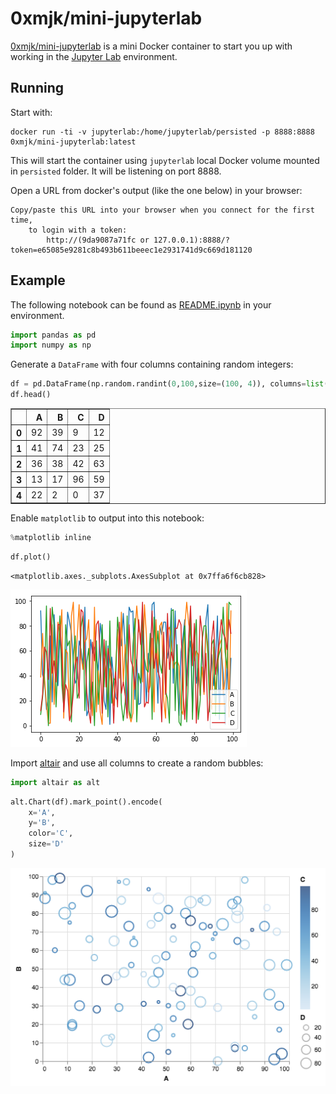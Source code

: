 
# 0xmjk/mini-jupyterlab
[0xmjk/mini-jupyterlab](https://github.com/0xmjk/mini-jupyterlab) is a mini Docker container to start you up with working in the [Jupyter Lab](https://github.com/jupyterlab/jupyterlab) environment.


## Running
Start with:
```shell
docker run -ti -v jupyterlab:/home/jupyterlab/persisted -p 8888:8888 0xmjk/mini-jupyterlab:latest
```

This will start the container using `jupyterlab` local Docker volume mounted in `persisted` folder.
It will be listening on port 8888.

Open a URL from docker's output (like the one below) in your browser:
```
Copy/paste this URL into your browser when you connect for the first time,
    to login with a token:
        http://(9da9087a71fc or 127.0.0.1):8888/?token=e65085e9281c8b493b611beeec1e2931741d9c669d181120
```


## Example
The following notebook can be found as [README.ipynb](http://127.0.0.1:8888/lab/tree/README.ipynb) in your environment.


```python
import pandas as pd
import numpy as np
```

Generate a `DataFrame` with four columns containing random integers:


```python
df = pd.DataFrame(np.random.randint(0,100,size=(100, 4)), columns=list('ABCD'))
df.head()
```




<table border="1" class="dataframe">
  <thead>
    <tr style="text-align: right;">
      <th></th>
      <th>A</th>
      <th>B</th>
      <th>C</th>
      <th>D</th>
    </tr>
  </thead>
  <tbody>
    <tr>
      <th>0</th>
      <td>92</td>
      <td>39</td>
      <td>9</td>
      <td>12</td>
    </tr>
    <tr>
      <th>1</th>
      <td>41</td>
      <td>74</td>
      <td>23</td>
      <td>25</td>
    </tr>
    <tr>
      <th>2</th>
      <td>36</td>
      <td>38</td>
      <td>42</td>
      <td>63</td>
    </tr>
    <tr>
      <th>3</th>
      <td>13</td>
      <td>17</td>
      <td>96</td>
      <td>59</td>
    </tr>
    <tr>
      <th>4</th>
      <td>22</td>
      <td>2</td>
      <td>0</td>
      <td>37</td>
    </tr>
  </tbody>
</table>



Enable `matplotlib` to output into this notebook:


```python
%matplotlib inline
```


```python
df.plot()
```




    <matplotlib.axes._subplots.AxesSubplot at 0x7ffa6f6cb828>




![png](README_files/README_8_1.png)


Import [altair](https://altair-viz.github.io/index.html) and use all columns to create a random bubbles:


```python
import altair as alt
```


```python
alt.Chart(df).mark_point().encode(
    x='A',
    y='B',
    color='C',
    size='D'
)
```




![png](README_files/README_11_0.png)
